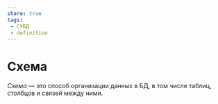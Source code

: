 ```yaml
---
share: true
tags:
 - СУБД
 - definition
---
```

# Схема
*Схема* — это способ организации данных в БД, в том числе таблиц, столбцов и связей между ними.